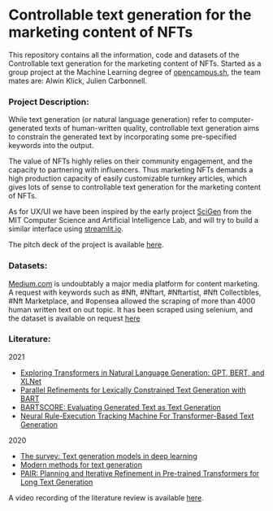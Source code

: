 # Controllable text generation for the marketing content of NFTs
This repository contains all the information, code and datasets of the Controllable text generation for the marketing content of NFTs. Started as a group project at the Machine Learning degree of [opencampus.sh](https://opencampus.sh), the team mates are: Alwin Klick, Julien Carbonnell.

### Project Description:
While text generation (or natural language generation) refer to computer-generated texts of human-written quality, controllable text generation aims to constrain the generated text by incorporating some pre-specified keywords into the output. 

The value of NFTs highly relies on their community engagement, and the capacity to partnering with influencers. Thus marketing NFTs demands a high production capacity of easily customizable turnkey articles, which gives lots of sense to controllable text generation for the marketing content of NFTs. 

As for UX/UI we have been inspired by the early project [SciGen](https://pdos.csail.mit.edu/archive/scigen/) from the MIT Computer Science and Artificial Intelligence Lab, and will try to build a similar interface using [streamlit.io](https://streamlit.io/).

The pitch deck of the project is available [here](https://docs.google.com/presentation/d/1G58GxLDBLTdoXnAwbt_2afVEsp8g25vSVbgN1FHDUmM/edit?usp=sharing). 

### Datasets:
[Medium.com](https://medium.com/) is undoubtably a major media platform for content marketing. A request with keywords such as #Nft, #Nftart, #Nftartist, #Nft Collectibles, #Nft Marketplace, and #opensea allowed the scraping of more than 4000 human written text on out topic. It has been scraped using selenium, and the dataset is available on request [here](https://docs.google.com/spreadsheets/d/10QkEswnawEZpENS_ltSaJFNk9ZHKaY74aR58rYeQPi0/edit?usp=sharing)

### Literature:
2021
- [Exploring Transformers in Natural Language Generation: GPT, BERT, and XLNet](https://paperswithcode.com/paper/exploring-transformers-in-natural-language)
- [Parallel Refinements for Lexically Constrained Text Generation with BART](https://paperswithcode.com/paper/parallel-refinements-for-lexically)
- [BARTSCORE: Evaluating Generated Text as Text Generation](https://paperswithcode.com/paper/bartscore-evaluating-generated-text-as-text)
- [Neural Rule-Execution Tracking Machine For Transformer-Based Text Generation](https://paperswithcode.com/paper/neural-rule-execution-tracking-machine-for)

2020
- [The survey: Text generation models in deep learning](https://www.researchgate.net/publication/340622598_The_Survey_Text_Generation_Models_in_Deep_Learning)
- [Modern methods for text generation](https://paperswithcode.com/paper/modern-methods-for-text-generation)
- [PAIR: Planning and Iterative Refinement in Pre-trained Transformers for Long Text Generation](https://paperswithcode.com/paper/pair-planning-and-iterative-refinement-in-pre)

A video recording of the literature review is available [here](https://youtu.be/ffOX3D_dMYY).

